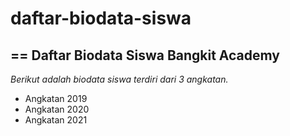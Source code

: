 # daftar-biodata-siswa
==
Daftar Biodata Siswa Bangkit Academy
--
*Berikut adalah biodata siswa terdiri dari 3 angkatan.*
- Angkatan 2019
- Angkatan 2020
- Angkatan 2021







